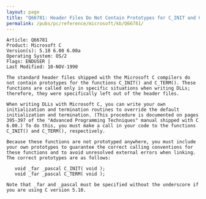```yaml
---
layout: page
title: "Q66781: Header Files Do Not Contain Prototypes for C_INIT and C_TERM"
permalink: /pubs/pc/reference/microsoft/kb/Q66781/
---
```


	Article: Q66781
	Product: Microsoft C
	Version(s): 5.10 6.00 6.00a
	Operating System: OS/2
	Flags: ENDUSER |
	Last Modified: 10-NOV-1990
	
	The standard header files shipped with the Microsoft C compilers do
	not contain prototypes for the functions C_INIT() and C_TERM(). These
	functions are called only in specific situations when writing DLLs;
	therefore, they were specifically left out of the header files.
	
	When writing DLLs with Microsoft C, you can write your own
	initialization and termination routines to override the default
	initialization and termination. (This procedure is documented on pages
	395-397 of the "Advanced Programming Techniques" manual shipped with C
	6.00.) To do this, you must make a call in your code to the functions
	C_INIT() and C_TERM(), respectively.
	
	Because these functions are not prototyped anywhere, you must include
	your own prototypes to guarantee the correct calling conventions for
	these functions and to avoid unresolved external errors when linking.
	The correct prototypes are as follows:
	
	   void _far _pascal C_INIT( void );
	   void _far _pascal C_TERM( void );
	
	Note that _far and _pascal must be specified without the underscore if
	you are using C version 5.10.
